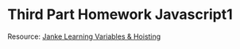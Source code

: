 # Third Part Homework Javascript1
Resource: [Janke Learning Variables & Hoisting](https://github.com/janke-learning/variables-and-hoisting/blob/master/README.md)
